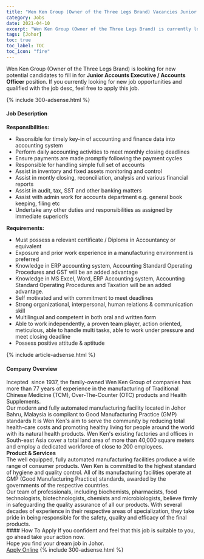 ```yaml
---
title: "Wen Ken Group (Owner of the Three Legs Brand) Vacancies Junior Accounts Executive / Accounts Officer" 
category: Jobs 
date: 2021-04-10 
excerpt: "Wen Ken Group (Owner of the Three Legs Brand) is currently looking for suitable person to fill in the Junior Accounts Executive / Accounts Officer which based in Johor" 
tags: [Johor] 
toc: true 
toc_label: TOC 
toc_icon: "fire" 
--- 
```


<p>Wen Ken Group (Owner of the Three Legs Brand) is looking for new potential candidates to fill in for <b>Junior Accounts Executive / Accounts Officer</b> position. If you currently looking for new job opportunities and qualified with the job desc, feel free to apply this job.
</p>{% include 300-adsense.html %} 
<div><div><h4>Job Description</h4></div><div><div><span><div><div><strong>Responsibilities:</strong></div><ul><li>Resonsible for timely key-in of accounting and finance data into accounting system</li><li>Perform daily accounting activities to meet monthly closing deadlines</li><li>Ensure payments are made promptly following the payment cycles</li><li>Responsible for handling simple full set of accounts</li><li>Assist in inventory and fixed assets monitoring and control</li><li>Assist in montly closing, reconciliation, analysis and various financial reports</li><li>Assist in audit, tax, SST and other banking matters</li><li>Assist with admin work for accounts department e.g. general book keeping, filing etc</li><li>Undertake any other duties and responsibilities as assigned by immediate superior/s</li></ul><div><strong>Requirements:</strong></div><ul><li>Must possess a relevant certificate / Diploma in Accountancy or equivalent</li><li>Exposure and prior work experience in a manufacturing environment is preferred</li><li>Knowledge in ERP accounting system, Accounting Standard Operating Procedures and GST will be an added advantage</li><li>Knowledge in MS Excel, Word, ERP Accounting system, Accounting Standard Operating Procedures and Taxation will be an added advantage.</li><li>Self motivated and with commitment to meet deadlines</li><li>Strong organizational, interpersonal, human relations &amp; communication skill</li><li>Multilingual and competent in both oral and written form</li><li>Able to work independently, a proven team player, action oriented, meticulous, able to handle multi tasks, able to work under pressure and meet closing deadline</li><li>Possess positive attitude &amp; aptitude</li></ul></div></span></div></div></div> 
{% include article-adsense.html %} 
<div><div><h4>Company Overview</h4></div><div><div><span><div><div>
<div>
		Incepted &#160;since 1937, the family-owned Wen Ken Group of companies has more than 77 years of experience in the manufacturing of Traditional Chinese Medicine (TCM), Over-The-Counter (OTC) products and Health Supplements.</div>
<div>
		Our modern and&#160;fully automated manufacturing facility located in Johor Bahru, Malaysia is compliant to Good Manufacturing Practice (GMP) standards It is Wen Ken's aim to serve the community by reducing total health-care costs and promoting healthy living for people around the world with its natural health products. Wen Ken's existing factories and offices in South-east Asia cover a total land area of more than 40,000 square meters and employ a dedicated workforce of close to 200 employees.</div>
</div>
<div>
<strong>Product &amp; Services</strong></div>
<div>
<div>
		The well equipped, fully automated manufacturing facilities produce a wide range of consumer products. Wen Ken is committed to the highest standard of hygiene and quality control. All of its manufacturing facilities operate at GMP (Good Manufacturing Practice) standards, awarded by the governments of the respective countries.</div>
<div>
		Our team of professionals, including biochemists, pharmacists, food technologists, biotechnologists,&#160;chemists and microbiologists, believe firmly in safeguarding the quality assurance of all our products. With several decades of experience in their respective areas of specialization, they take pride in being responsible for the safety, quality and efficacy of the final products.</div>
</div></div></span></div></div></div> 
#### How To Apply 
If you confident and feel that this job is suitable to you, go ahead take your action now. <br/> 
Hope you find your dream job in Johor. <br/> 
<a href="https://www.jobstreet.com.my/en/job/junior-accounts-executive-accounts-officer-4529003?jobId=jobstreet-my-job-4529003&" class="btn btn--info" target="_blank" rel="nofollow noopenner">Apply Online</a> 
{% include 300-adsense.html %} 